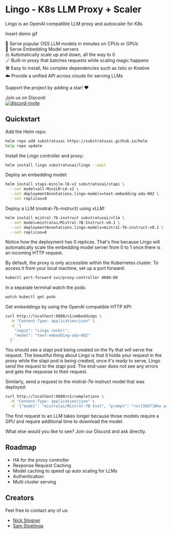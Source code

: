 # Lingo - K8s LLM Proxy + Scaler

Lingo is an OpenAI compatible LLM proxy and autoscaler for K8s

Insert demo gif

🚀  Serve popular OSS LLM models in minutes on CPUs or GPUs  
🧮  Serve Embedding Model servers  
⚖️  Automatically scale up and down, all the way to 0  
🪄  Built-in proxy that batches requests while scaling magic happens  
🛠️  Easy to install, No complex dependencies such as Istio or Knative  
☁️  Provide a unified API across clouds for serving LLMs

Support the project by adding a star! ❤️

Join us on Discord:  
<a href="https://discord.gg/JeXhcmjZVm">
<img alt="discord-invite" src="https://dcbadge.vercel.app/api/server/JeXhcmjZVm?style=flat">
</a>

## Quickstart
Add the Helm repo:
```bash
helm repo add substratusai https://substratusai.github.io/helm
help repo update
```

Install the Lingo controller and proxy:
```bash
helm install lingo substratusai/lingo --wait
```

Deploy an embedding model:
```bash
helm install stapi-minilm-l6-v2 substratusai/stapi \
  --set model=all-MiniLM-L6-v2 \
  --set deploymentAnnotations.lingo-models=text-embedding-ada-002 \
  --set replicas=0
```

Deploy a LLM (mistral-7b-instruct) using vLLM:
```bash
helm install mistral-7b-instruct substratusai/vllm \
  --set model=mistralai/Mistral-7B-Instruct-v0.1 \
  --set deploymentAnnotations.lingo-models=mistral-7b-instruct-v0.1 \
  --set replicas=0
```
Notice how the deployment has 0 replicas. That's fine because Lingo
will automatically scale the embedding model server from 0 to 1
once there is an incoming HTTP request.

By default, the proxy is only accessible within the Kubernetes cluster. To access it from your local machine, set up a port forward:
```bash
kubectl port-forward svc/proxy-controller 8080:80
```

In a separate terminal watch the pods:
```bash
watch kubectl get pods
```

Get embeddings by using the OpenAI compatible HTTP API:
```bash
curl http://localhost:8080/v1/embeddings \
  -H "Content-Type: application/json" \
  -d '{
    "input": "Lingo rocks!",
    "model": "text-embedding-ada-002"
  }'
```
You should see a stapi pod being created on the fly that
will serve the request. The beautiful thing about Lingo
is that it holds  your request in the proxy while the
stapi pod is being created, once it's ready to serve, Lingo
send the request to the stapi pod. The end-user does not
see any errors and gets the response to their request.

Similarly, send a request to the mistral-7b-instruct model that
was deployed:
```bash
curl http://localhost:8080/v1/completions \
  -H "Content-Type: application/json" \
  -d '{"model": "mistralai/Mistral-7B-Inst", "prompt": "<s>[INST]Who was the first president of the United States?[/INST]", "max_tokens": 40}'
```
The first request to an LLM takes longer because
those models require a GPU and require additional time
to download the model.

What else would you like to see? Join our Discord and ask directly.

## Roadmap

* HA for the proxy controller
* Response Request Caching
* Model caching to speed up auto scaling for LLMs
* Authentication
* Multi cluster serving

## Creators
Feel free to contact any of us:
* [Nick Stogner](https://www.linkedin.com/in/nstogner/)
* [Sam Stoelinga](https://www.linkedin.com/in/samstoelinga/)
